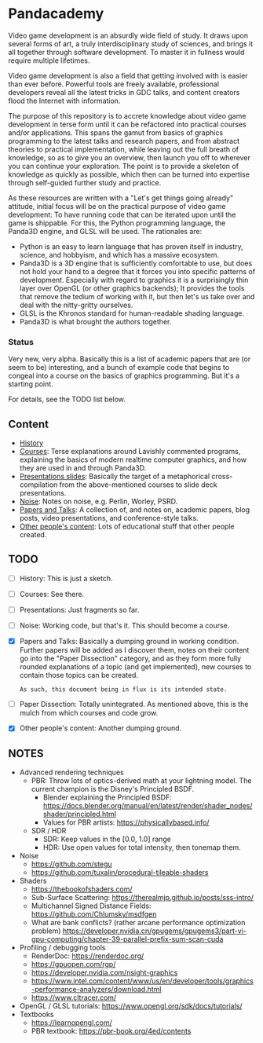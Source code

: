 Pandacademy
===========

Video game development is an absurdly wide field of study. It draws upon
several forms of art, a truly interdisciplinary study of sciences, and
brings it all together through software development. To master it in
fullness would require multiple lifetimes.

Video game development is also a field that getting involved with is
easier than ever before. Powerful tools are freely available,
professional developers reveal all the latest tricks in GDC talks, and
content creators flood the Internet with information.

The purpose of this repository is to accrete knowledge about video game
development in terse form until it can be refactored into practical
courses and/or applications. This spans the gamut from basics of
graphics programming to the latest talks and research papers, and from
abstract theories to practical implementation, while leaving out the
full breath of knowledge, so as to give you an overview, then launch you
off to wherever you can continue your exploration. The point is to
provide a skeleton of knowledge as quickly as possible, which then can
be turned into expertise through self-guided further study and practice.

As these resources are written with a "Let's get things going already"
attitude, initial focus will be on the practical purpose of video game
development: To have running code that can be iterated upon until the
game is shippable. For this, the Python programming language, the
Panda3D engine, and GLSL will be used. The rationales are:
* Python is an easy to learn language that has proven itself in
  industry, science, and hobbyism, and which has a massive ecosystem.
* Panda3D is a 3D engine that is sufficiently comfortable to use, but
  does not hold your hand to a degree that it forces you into specific
  patterns of development. Especially with regard to graphics it is a
  surprisingly thin layer over OpenGL (or other graphics backends); It
  provides the tools that remove the tedium of working with it, but then
  let's us take over and deal with the nitty-gritty ourselves.
* GLSL is the Khronos standard for human-readable shading language.
* Panda3D is what brought the authors together.


### Status

Very new, very alpha. Basically this is a list of academic papers that
are (or seem to be) interesting, and a bunch of example code that begins
to congeal into a course on the basics of graphics programming. But it's
a starting point.

For details, see the TODO list below.


Content
-------

* [History](./history.md)
* [Courses](./courses.md): Terse explanations around Lavishly commented
  programs, explaining the basics of modern realtime computer graphics,
  and how they are used in and through Panda3D.
* [Presentations slides](./presentations/presentations.md): Basically
  the target of a metaphorical cross-compilation from the
  above-mentioned courses to slide deck presentations.
* [Noise](./noise/noise.md): Notes on noise, e.g. Perlin, Worley, PSRD.
* [Papers and Talks](papers_and_talks.md): A collection of, and notes
  on, academic papers, blog posts, video presentations, and
  conference-style talks.
* [Other people's content](other_peoples_content.md): Lots of
  educational stuff that other people created.


TODO
----

* [ ] History: This is just a sketch.
* [ ] Courses: See there.
* [ ] Presentations: Just fragments so far.
* [ ] Noise: Working code, but that's it. This should become a course.
* [X] Papers and Talks: Basically a dumping ground in working condition.
      Further papers will be added as I discover them, notes on their
      content go into the "Paper Dissection" category, and as they form
      more fully rounded explanations of a topic (and get implemented),
      new courses to contain those topics can be created.

      As such, this document being in flux is its intended state.
* [ ] Paper Dissection: Totally unintegrated. As mentioned above, this
      is the mulch from which courses and code grow.
* [X] Other people's content: Another dumping ground.


NOTES
-----

* Advanced rendering techniques
  * PBR: Throw lots of optics-derived math at your lightning model.
    The current champion is the Disney's Principled BSDF.
    * Blender explaining the Principled BSDF: https://docs.blender.org/manual/en/latest/render/shader_nodes/shader/principled.html
    * Values for PBR artists: https://physicallybased.info/
  * SDR / HDR
    * SDR: Keep values in the [0.0, 1.0] range
    * HDR: Use open values for total intensity, then tonemap them.
* Noise
  * https://github.com/stegu
  * https://github.com/tuxalin/procedural-tileable-shaders
* Shaders
  * https://thebookofshaders.com/
  * Sub-Surface Scattering: https://therealmjp.github.io/posts/sss-intro/
  * Multichannel Signed Distance Fields: https://github.com/Chlumsky/msdfgen
  * What are bank conflicts? (rather arcane performance optimization problem) https://developer.nvidia.cn/gpugems/gpugems3/part-vi-gpu-computing/chapter-39-parallel-prefix-sum-scan-cuda
* Profiling / debugging tools
  * RenderDoc: https://renderdoc.org/
  * https://gpuopen.com/rgp/
  * https://developer.nvidia.com/nsight-graphics
  * https://www.intel.com/content/www/us/en/developer/tools/graphics-performance-analyzers/download.html
  * https://www.cltracer.com/
* OpenGL / GLSL tutorials: https://www.opengl.org/sdk/docs/tutorials/
* Textbooks
  * https://learnopengl.com/
  * PBR textbook: https://pbr-book.org/4ed/contents
